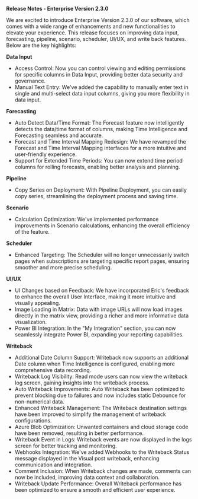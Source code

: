 **Release Notes - Enterprise Version 2.3.0**

We are excited to introduce Enterprise Version 2.3.0 of our software, which comes with a wide range of enhancements and new functionalities to elevate your experience. This release focuses on improving data input, forecasting, pipeline, scenario, scheduler, UI/UX, and write back features. Below are the key highlights:

**Data Input**
- Access Control: Now you can control viewing and editing permissions for specific columns in Data Input, providing better data security and governance.
- Manual Text Entry: We've added the capability to manually enter text in single and multi-select data input columns, giving you more flexibility in data input.

**Forecasting**
- Auto Detect Data/Time Format: The Forecast feature now intelligently detects the data/time format of columns, making Time Intelligence and Forecasting seamless and accurate.
- Forecast and Time Interval Mapping Redesign: We have revamped the Forecast and Time Interval Mapping interfaces for a more intuitive and user-friendly experience.
- Support for Extended Time Periods: You can now extend time period columns for rolling forecasts, enabling better analysis and planning.

**Pipeline**
- Copy Series on Deployment: With Pipeline Deployment, you can easily copy series, streamlining the deployment process and saving time.

**Scenario**
- Calculation Optimization: We've implemented performance improvements in Scenario calculations, enhancing the overall efficiency of the feature.

**Scheduler**
- Enhanced Targeting: The Scheduler will no longer unnecessarily switch pages when subscriptions are targeting specific report pages, ensuring smoother and more precise scheduling.

**UI/UX**
- UI Changes based on Feedback: We have incorporated Eric's feedback to enhance the overall User Interface, making it more intuitive and visually appealing.
- Image Loading in Matrix: Data with image URLs will now load images directly in the matrix view, providing a richer and more informative data visualization.
- Power BI Integration: In the "My Integration" section, you can now seamlessly integrate Power BI, expanding your reporting capabilities.

**Writeback**
- Additional Date Column Support: Writeback now supports an additional Date column when Time Intelligence is configured, enabling more comprehensive data recording.
- Writeback Log Visibility: Read mode users can now view the writeback log screen, gaining insights into the writeback process.
- Auto Writeback Improvements: Auto Writeback has been optimized to prevent blocking due to failures and now includes static Debounce for non-numerical data.
- Enhanced Writeback Management: The Writeback destination settings have been improved to simplify the management of writeback configurations.
- Azure Blob Optimization: Unwanted containers and cloud storage code have been removed, resulting in better performance.
- Writeback Event in Logs: Writeback events are now displayed in the logs screen for better tracking and monitoring.
- Webhooks Integration: We've added Webhooks to the Writeback Status message displayed in the Visual post writeback, enhancing communication and integration.
- Comment Inclusion: When Writeback changes are made, comments can now be included, improving data context and collaboration.
- Writeback Update Performance: Overall Writeback performance has been optimized to ensure a smooth and efficient user experience.
 

